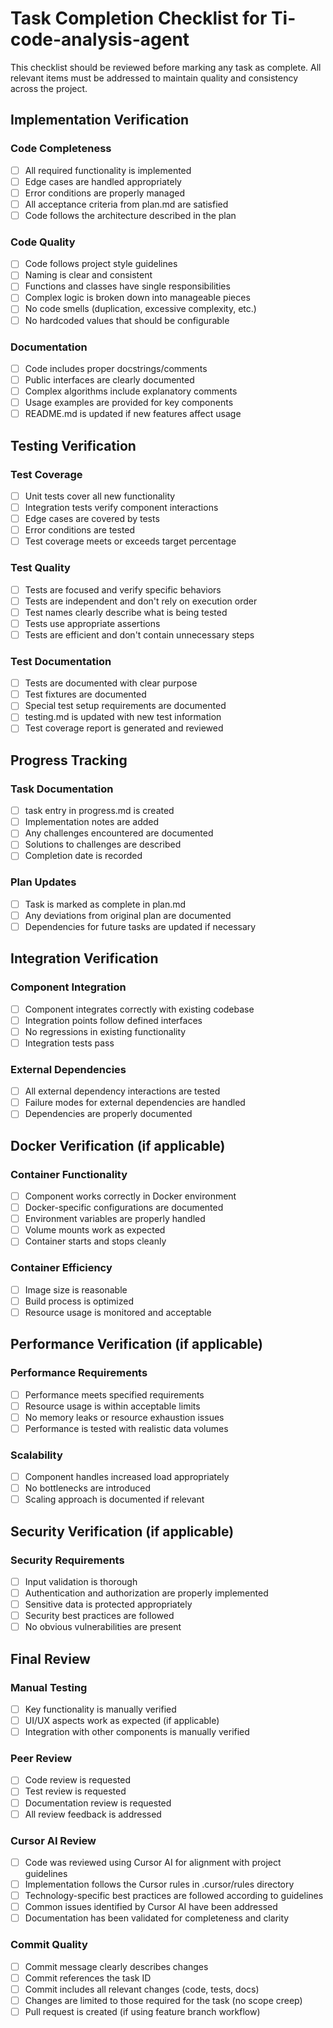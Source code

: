 <!-- Generated from ti-templates version 1.0.0  on 2025-03-06 -->
# Task Completion Checklist for Ti-code-analysis-agent

This checklist should be reviewed before marking any task as complete. All relevant items must be addressed to maintain quality and consistency across the project.

## Implementation Verification

### Code Completeness
- [ ] All required functionality is implemented
- [ ] Edge cases are handled appropriately
- [ ] Error conditions are properly managed
- [ ] All acceptance criteria from plan.md are satisfied
- [ ] Code follows the architecture described in the plan

### Code Quality
- [ ] Code follows project style guidelines
- [ ] Naming is clear and consistent
- [ ] Functions and classes have single responsibilities
- [ ] Complex logic is broken down into manageable pieces
- [ ] No code smells (duplication, excessive complexity, etc.)
- [ ] No hardcoded values that should be configurable

### Documentation
- [ ] Code includes proper docstrings/comments
- [ ] Public interfaces are clearly documented
- [ ] Complex algorithms include explanatory comments
- [ ] Usage examples are provided for key components
- [ ] README.md is updated if new features affect usage

## Testing Verification

### Test Coverage
- [ ] Unit tests cover all new functionality
- [ ] Integration tests verify component interactions
- [ ] Edge cases are covered by tests
- [ ] Error conditions are tested
- [ ] Test coverage meets or exceeds target percentage

### Test Quality
- [ ] Tests are focused and verify specific behaviors
- [ ] Tests are independent and don't rely on execution order
- [ ] Test names clearly describe what is being tested
- [ ] Tests use appropriate assertions
- [ ] Tests are efficient and don't contain unnecessary steps

### Test Documentation
- [ ] Tests are documented with clear purpose
- [ ] Test fixtures are documented
- [ ] Special test setup requirements are documented
- [ ] testing.md is updated with new test information
- [ ] Test coverage report is generated and reviewed

## Progress Tracking

### Task Documentation
- [ ] task entry in progress.md is created
- [ ] Implementation notes are added
- [ ] Any challenges encountered are documented
- [ ] Solutions to challenges are described
- [ ] Completion date is recorded

### Plan Updates
- [ ] Task is marked as complete in plan.md
- [ ] Any deviations from original plan are documented
- [ ] Dependencies for future tasks are updated if necessary

## Integration Verification

### Component Integration
- [ ] Component integrates correctly with existing codebase
- [ ] Integration points follow defined interfaces
- [ ] No regressions in existing functionality
- [ ] Integration tests pass

### External Dependencies
- [ ] All external dependency interactions are tested
- [ ] Failure modes for external dependencies are handled
- [ ] Dependencies are properly documented

## Docker Verification (if applicable)

### Container Functionality
- [ ] Component works correctly in Docker environment
- [ ] Docker-specific configurations are documented
- [ ] Environment variables are properly handled
- [ ] Volume mounts work as expected
- [ ] Container starts and stops cleanly

### Container Efficiency
- [ ] Image size is reasonable
- [ ] Build process is optimized
- [ ] Resource usage is monitored and acceptable

## Performance Verification (if applicable)

### Performance Requirements
- [ ] Performance meets specified requirements
- [ ] Resource usage is within acceptable limits
- [ ] No memory leaks or resource exhaustion issues
- [ ] Performance is tested with realistic data volumes

### Scalability
- [ ] Component handles increased load appropriately
- [ ] No bottlenecks are introduced
- [ ] Scaling approach is documented if relevant

## Security Verification (if applicable)

### Security Requirements
- [ ] Input validation is thorough
- [ ] Authentication and authorization are properly implemented
- [ ] Sensitive data is protected appropriately
- [ ] Security best practices are followed
- [ ] No obvious vulnerabilities are present

## Final Review

### Manual Testing
- [ ] Key functionality is manually verified
- [ ] UI/UX aspects work as expected (if applicable)
- [ ] Integration with other components is manually verified

### Peer Review
- [ ] Code review is requested
- [ ] Test review is requested
- [ ] Documentation review is requested
- [ ] All review feedback is addressed

### Cursor AI Review
- [ ] Code was reviewed using Cursor AI for alignment with project guidelines
- [ ] Implementation follows the Cursor rules in .cursor/rules directory
- [ ] Technology-specific best practices are followed according to guidelines
- [ ] Common issues identified by Cursor AI have been addressed
- [ ] Documentation has been validated for completeness and clarity

### Commit Quality
- [ ] Commit message clearly describes changes
- [ ] Commit references the task ID
- [ ] Commit includes all relevant changes (code, tests, docs)
- [ ] Changes are limited to those required for the task (no scope creep)
- [ ] Pull request is created (if using feature branch workflow)